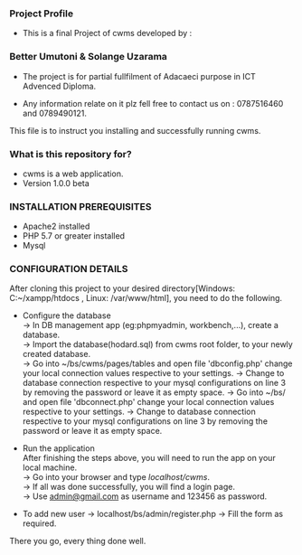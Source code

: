 ### Project Profile ###


* This is a final Project of cwms developed by :

### Better Umutoni & Solange Uzarama ###


* The project is for partial fullfilment of Adacaeci purpose in ICT Advenced Diploma.


* Any information relate on it plz fell free to contact us on :
0787516460 and 0789490121.

This file is to instruct you installing and successfully running cwms.

### What is this repository for? ###

* cwms is a web application.
* Version 1.0.0 beta

### INSTALLATION PREREQUISITES ###

* Apache2 installed
* PHP 5.7 or greater installed
* Mysql

### CONFIGURATION DETAILS ###
After cloning this project to your desired directory[Windows: C:~/xampp/htdocs , Linux: /var/www/html], you need to do the following.  
  
* Configure the database  
-> In DB management app (eg:phpmyadmin, workbench,...), create a database.   
-> Import the database(hodard.sql) from cwms root folder, to your newly created database.  
-> Go into ~/bs/cwms/pages/tables and open file 'dbconfig.php' change your local connection values respective to your settings.
-> Change to database connection respective to your mysql configurations on line 3 by removing the password or leave it as empty space.
-> Go into ~/bs/ and open file 'dbconnect.php' change your local connection values respective to your settings.
-> Change to database connection respective to your mysql configurations on line 3 by removing the password or leave it as empty space. 

* Run the application  
After finishing the steps above, you will need to run the app on your local machine.  
-> Go into your browser and type _localhost/cwms_.  
-> If all was done successfully, you will find a login page.   
-> Use admin@gmail.com as username and 123456 as password. 

* To add new user
-> localhost/bs/admin/register.php
-> Fill the form as required.
 
  

  
There you go, every thing done well.  